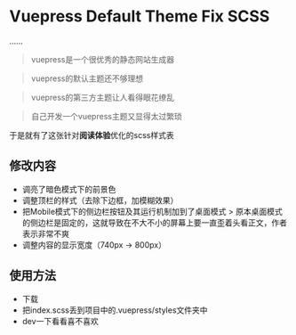 # Vuepress Default Theme Fix SCSS

......

> vuepress是一个很优秀的静态网站生成器

> vuepress的默认主题还不够理想

> vuepress的第三方主题让人看得眼花缭乱

> 自己开发一个vuepress主题又显得太过繁琐

于是就有了这张针对**阅读体验**优化的scss样式表

## 修改内容

- 调亮了暗色模式下的前景色
- 调整顶栏的样式（去除下边框，加模糊效果）
- 把Mobile模式下的侧边栏按钮及其运行机制加到了桌面模式 > 原本桌面模式的侧边栏是固定的，这就导致在不大不小的屏幕上要一直歪着头看正文，作者表示非常不爽
- 调整内容的显示宽度（740px -> 800px）

## 使用方法
- 下载
- 把index.scss丢到项目中的.vuepress/styles文件夹中
- dev一下看看喜不喜欢

